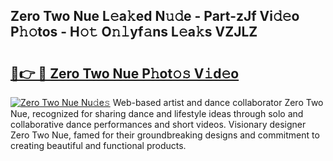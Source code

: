 ## Zero Two Nue L𝚎a𝚔ed N𝚞𝚍e - Part-zJf Vi𝚍𝚎o P𝚑𝚘tos - H𝚘𝚝 O𝚗𝚕yf𝚊ns L𝚎a𝚔s VZJLZ

# <h2><a href="http://kf6v8ii.oniu.top/?m=Zero+Two+Nue">🔗👉 🔴 Zero Two Nue P𝚑ot𝚘𝚜 V𝚒d𝚎o</a></h2>

[![Zero Two Nue Nu𝚍e𝚜](https://i.imgur.com/0qMVB7G.gif)](http://kf6v8ii.oniu.top/?m=Zero+Two+Nue)
Web-based artist and dance collaborator Zero Two Nue, recognized for sharing dance and lifestyle ideas through solo and collaborative dance performances and short videos. Visionary designer Zero Two Nue, famed for their groundbreaking designs and commitment to creating beautiful and functional products.  
